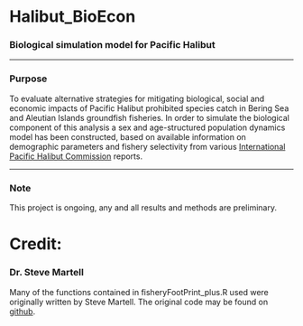 # Halibut_BioEcon
### Biological simulation model for Pacific Halibut
***
### Purpose
To evaluate alternative strategies for mitigating biological, social and economic impacts of Pacific Halibut prohibited species catch in Bering Sea and Aleutian Islands groundfish fisheries.
In order to simulate the biological component of this analysis a sex and age-structured population dynamics model has been constructed, based on available information on demographic parameters and fishery selectivity from various [International Pacific Halibut Commission](http://www.iphc.washington.edu/) reports.
***

### Note
This project is ongoing, any and all results and methods are preliminary.

Credit:
=============
### Dr. Steve Martell
Many of the functions contained in fisheryFootPrint_plus.R used were originally written by Steve Martell.
The original code may be found on [github](https://github.com/seastateinc/fisheryFootprint).
